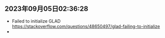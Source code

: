 ## 2023年09月05日02:36:28
- Failed to initialize GLAD
  https://stackoverflow.com/questions/48650497/glad-failing-to-initialize
- 